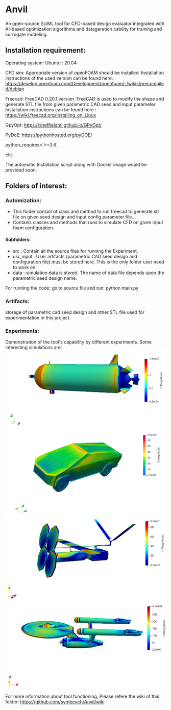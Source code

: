 # Anvil
An open-source SciML tool for CFD-based design evaluator integrated with AI-based optimization algorithms and datageration cability for training and  surrogate modeling.

## Installation requirement:
Operating system: Ubuntu : 20.04

CFD sim: Appropriate version of openFOAM should be installed. Installation instructions of the used version can be found here:
https://develop.openfoam.com/Development/openfoam/-/wikis/precompiled/debian

Freecad: FreeCAD 0.20.1 version. FreeCAD is used to modify the shape and generate STL file from given parametric CAD seed and input parameter. Installation instructions can be found here : https://wiki.freecad.org/Installing_on_Linux

GpyOpt: https://sheffieldml.github.io/GPyOpt/

PyDoE: https://pythonhosted.org/pyDOE/

python_requires='>=3.6',

etc.

The automatic Installation script along with Docker image would be provided soon.


## Folders of interest:
### Automization:
 - This folder consist of class and method to run freecad to generate stl file on given seed design and input config parameter file.
 - Contains classes and methods that runs to simulate CFD on given input foam configuration.

#### Subfolders:
- src : Contain all the source files for running the Experiment.
- usr_input : User artifacts (parametric CAD seed design and configuration file) must be stored here. This is the only folder user need to work on.
- data : simulation data is stored. The name of data file depends upon the parametric seed design name.

For running the code: go to source file and run: python main.py

### Artifacts:
 storage of parametric cad seed design and other STL file used for experimentation in this project.

### Experiments:
 Demonstration of the tool's capability by different experiments.
 Some interesting simulations are:
 ![UUV](artifacts/images/UUV_velocity.png)
 ![cybertruck](artifacts/images/velocity.png)
 ![UAV](artifacts/images/velocity_UAV.png)
 ![USS](artifacts/images/velocity_USS.png)

 For more information about tool functioning, Please refere the wiki of this folder:  https://github.com/symbench/Anvil/wiki
